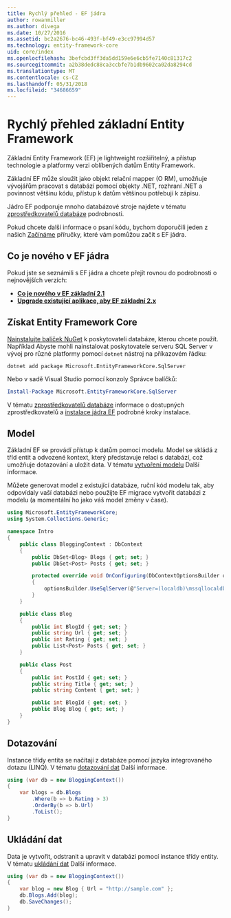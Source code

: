 ```yaml
---
title: Rychlý přehled - EF jádra
author: rowanmiller
ms.author: divega
ms.date: 10/27/2016
ms.assetid: bc2a2676-bc46-493f-bf49-e3cc97994d57
ms.technology: entity-framework-core
uid: core/index
ms.openlocfilehash: 3befcbd3ff3da5dd159e6e6cb5fe7140c81317c2
ms.sourcegitcommit: a2b38dedc88ca3ccbfe7b1db9602ca02da8294cd
ms.translationtype: MT
ms.contentlocale: cs-CZ
ms.lasthandoff: 05/31/2018
ms.locfileid: "34686659"
---
```

# <a name="entity-framework-core-quick-overview"></a>Rychlý přehled základní Entity Framework

Základní Entity Framework (EF) je lightweight rozšiřitelný, a přístup technologie a platformy verzi oblíbených datům Entity Framework.

Základní EF může sloužit jako objekt relační mapper (O RM), umožňuje vývojářům pracovat s databází pomocí objekty .NET, rozhraní .NET a povinnost většinu kódu, přístup k datům většinou potřebují k zápisu. 

Jádro EF podporuje mnoho databázové stroje najdete v tématu [zprostředkovatelů databáze](providers/index.md) podrobnosti.

Pokud chcete další informace o psaní kódu, bychom doporučili jeden z našich [Začínáme](get-started/index.md) příručky, které vám pomůžou začít s EF jádra.

## <a name="what-is-new-in-ef-core"></a>Co je nového v EF jádra

Pokud jste se seznámili s EF jádra a chcete přejít rovnou do podrobnosti o nejnovějších verzích:

- **[Co je nového v EF základní 2.1](xref:core/what-is-new/ef-core-2.1)**
- **[Upgrade existující aplikace, aby EF základní 2.x](xref:core/miscellaneous/1x-2x-upgrade)**


## <a name="get-entity-framework-core"></a>Získat Entity Framework Core

[Nainstalujte balíček NuGet](https://docs.nuget.org/ndocs/quickstart/use-a-package) k poskytovateli databáze, kterou chcete použít. Například Abyste mohli nainstalovat poskytovatele serveru SQL Server v vývoj pro různé platformy pomocí `dotnet` nástroj na příkazovém řádku:

``` Console
dotnet add package Microsoft.EntityFrameworkCore.SqlServer
```

Nebo v sadě Visual Studio pomocí konzoly Správce balíčků:

``` PowerShell
Install-Package Microsoft.EntityFrameworkCore.SqlServer
```
V tématu [zprostředkovatelů databáze](providers/index.md) informace o dostupných zprostředkovatelů a [instalace jádra EF](get-started/install/index.md) podrobné kroky instalace.

## <a name="the-model"></a>Model

Základní EF se provádí přístup k datům pomocí modelu. Model se skládá z tříd entit a odvozené kontext, který představuje relaci s databází, což umožňuje dotazování a uložit data. V tématu [vytvoření modelu](modeling/index.md) Další informace.

Můžete generovat model z existující databáze, ruční kód modelu tak, aby odpovídaly vaší databázi nebo použijte EF migrace vytvořit databázi z modelu (a momentální ho jako váš model změny v čase).

``` csharp
using Microsoft.EntityFrameworkCore;
using System.Collections.Generic;

namespace Intro
{
    public class BloggingContext : DbContext
    {
        public DbSet<Blog> Blogs { get; set; }
        public DbSet<Post> Posts { get; set; }

        protected override void OnConfiguring(DbContextOptionsBuilder optionsBuilder)
        {
            optionsBuilder.UseSqlServer(@"Server=(localdb)\mssqllocaldb;Database=MyDatabase;Trusted_Connection=True;");
        }
    }

    public class Blog
    {
        public int BlogId { get; set; }
        public string Url { get; set; }
        public int Rating { get; set; }
        public List<Post> Posts { get; set; }
    }

    public class Post
    {
        public int PostId { get; set; }
        public string Title { get; set; }
        public string Content { get; set; }

        public int BlogId { get; set; }
        public Blog Blog { get; set; }
    }
}
```

## <a name="querying"></a>Dotazování

Instance třídy entita se načítají z databáze pomocí jazyka integrovaného dotazu (LINQ). V tématu [dotazování dat](querying/index.md) Další informace.

``` csharp
using (var db = new BloggingContext())
{
    var blogs = db.Blogs
        .Where(b => b.Rating > 3)
        .OrderBy(b => b.Url)
        .ToList();
}
```

## <a name="saving-data"></a>Ukládání dat

Data je vytvořit, odstranit a upravit v databázi pomocí instance třídy entity. V tématu [ukládání dat](saving/index.md) Další informace.

``` csharp
using (var db = new BloggingContext())
{
    var blog = new Blog { Url = "http://sample.com" };
    db.Blogs.Add(blog);
    db.SaveChanges();
}
```
